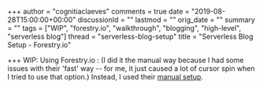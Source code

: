 +++
author = "cognitiaclaeves"
comments = true
date = "2019-08-28T15:00:00+00:00"
discussionId = ""
lastmod = ""
orig_date = ""
summary = ""
tags = ["WIP", "forestry.io", "walkthrough", "blogging", "high-level", "serverless blog"]
thread = "serverless-blog-setup"
title = "Serverless Blog Setup - Forestry.io"

+++
WIP: Using Forestry.io :  (I did it the manual way because I had some issues with their 'fast' way -- for me, it just caused a lot of cursor spin when I tried to use that option.) Instead, I used their [manual setup](https://forestry.io/docs/git-sync/manual-setup/#public-key "Forestry.io manual setup").